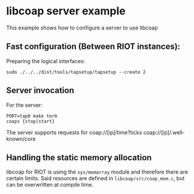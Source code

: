 # libcoap server example

This example shows how to configure a server to use libcoap

## Fast configuration (Between RIOT instances):

Preparing the logical interfaces:

    sudo ./../../dist/tools/tapsetup/tapsetup --create 2

## Server invocation
For the server:

    PORT=tap0 make term
    coaps {stop|start}

The server supports requests for
 coap://[ip]/time?ticks
 coap://[ip]/.well-known/core

## Handling the static memory allocation

libcoap for RIOT is using the `sys/memarray` module and therefore there
are certain limits. Said resources are defined in `libcoap/src/coap_mem.c`,
but can be overwritten at compile time.
